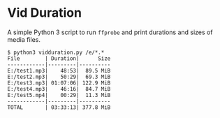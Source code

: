 # Vid Duration

A simple Python 3 script to run `ffprobe` and print durations and sizes of media files.

```
$ python3 vidduration.py /e/*.*
File        | Duration|      Size
------------|---------|----------
E:/test1.mp3|    48:53|  89.5 MiB
E:/test2.mp3|    50:29|  69.3 MiB
E:/test3.mp3| 01:07:06| 122.9 MiB
E:/test4.mp3|    46:16|  84.7 MiB
E:/test5.mp4|    00:29|  11.3 MiB
------------|---------|----------
TOTAL       | 03:33:13| 377.8 MiB
```
